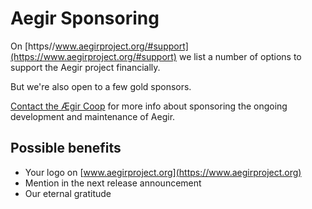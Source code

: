Aegir Sponsoring
================

On [https//www.aegirproject.org/#support](https://www.aegirproject.org/#support) we list a number of options to support the Aegir project financially.

But we're also open to a few gold sponsors.

[Contact the Ægir Coop](<maillto:info@aegir.coop>) for more info about sponsoring the ongoing development and maintenance of Aegir.

Possible benefits
------------------

- Your logo on [www.aegirproject.org](https://www.aegirproject.org)
- Mention in the next release announcement
- Our eternal gratitude

